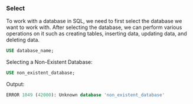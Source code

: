### Select 

To work with a database in SQL, we need to first select the database we want to work with. After selecting the database, we can perform various operations on it such as creating tables, inserting data, updating data, and deleting data.

```sql
USE database_name;
```

Selecting a Non-Existent Database:
```sql
USE non_existent_database;
```
Output:
```sql
ERROR 1049 (42000): Unknown database 'non_existent_database'
```